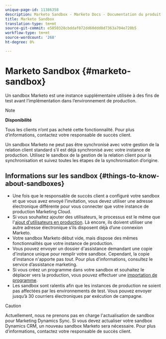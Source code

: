 ```yaml
---
unique-page-id: 11386358
description: Marketo Sandbox - Marketo Docs - Documentation du produit
title: Marketo Sandbox
translation-type: tm+mt
source-git-commit: e5050328cbddaf072dd60ddd8d7363a704e720b5
workflow-type: tm+mt
source-wordcount: '268'
ht-degree: 0%

---
```



# Marketo Sandbox {#marketo-sandbox}

Un sandbox Marketo est une instance supplémentaire utilisée à des fins de test avant l’implémentation dans l’environnement de production.

>[!NOTE]
>
>**Disponibilité**
>
>Tous les clients n’ont pas acheté cette fonctionnalité. Pour plus d’informations, contactez votre responsable de succès client.

Un sandbox Marketo ne peut pas être synchronisé avec votre gestion de la relation client standard s’il est déjà synchronisé avec votre instance de production. Utilisez le sandbox de la gestion de la relation client pour la synchronisation et suivez toutes les étapes de la synchronisation d’origine.

## Informations sur les sandbox {#things-to-know-about-sandboxes}

* Une fois que le responsable de succès client a configuré votre sandbox et que vous avez envoyé l’invitation, vous devez utiliser une adresse électronique différente pour vous connecter que votre instance de production Marketing Cloud.
* Si vous souhaitez ajouter des utilisateurs, le processus est le même que l&#39;[ajout d&#39;utilisateurs en production](/help/marketo/product-docs/administration/users-and-roles/managing-marketo-users.md#create-users). Là encore, ils doivent utiliser une autre adresse électronique s’ils disposent déjà d’une connexion Marketo.
* Votre sandbox Marketo début vide, mais dispose des mêmes fonctionnalités que votre instance de production.
* Vous pouvez envoyer un dossier d&#39;assistance demandant une copie d&#39;instance unique pour remplir votre sandbox. Cependant, la copie d&#39;instance n&#39;apporte pas _tout_. Pour plus d’informations, consultez le service d’assistance marketing.
* Si vous créez un programme dans votre sandbox et souhaitez le déplacer vers la production, vous pouvez effectuer une [importation de programme](/help/marketo/product-docs/core-marketo-concepts/programs/working-with-programs/import-a-program.md).
* Les sandbox sont ralentis afin que les instances de production ne soient pas affectées par les environnements de test. Vous pouvez envoyer jusqu’à 30 courriers électroniques par exécution de campagne.

>[!CAUTION]
>
>Actuellement, nous ne prenons pas en charge l&#39;actualisation de sandbox pour Marketing Dynamics Sync. Si vous devez actualiser votre sandbox Dynamics CRM, un nouveau sandbox Marketo sera nécessaire. Pour plus d’informations, contactez votre responsable de succès client.
